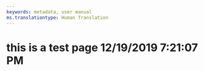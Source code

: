 ```yaml
---
keywords: metadata, user manual
ms.translationtype: Human Translation
---
```

# this is a test page 12/19/2019 7:21:07 PM